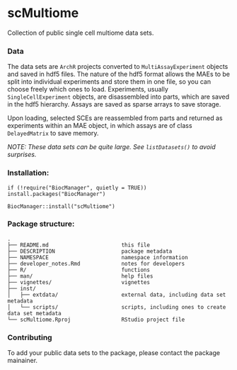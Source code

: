 

# scMultiome

Collection of public single cell multiome data sets.

### Data

The data sets are `ArchR` projects converted to `MultiAssayExperiment` objects and saved in hdf5 files.
The nature of the hdf5 format allows the MAEs to be split into individual experiments and store them in one file, so you can choose freely which ones to load. 
Experiments, usually `SingleCellExperiment` objects, are disassembled into parts, which are saved in the hdf5 hierarchy. Assays are saved as sparse arrays to save storage.

Upon loading, selected SCEs are reassembled from parts and returned as experiments within an MAE object, in which assays are of class `DelayedMatrix` to save memory.

_NOTE: These data sets can be quite large. See `listDatasets()` to avoid surprises._


### Installation:
```
if (!require("BiocManager", quietly = TRUE)) install.packages("BiocManager")

BiocManager::install("scMultiome")
```


### Package structure:

```
.
├── README.md                       this file
├── DESCRIPTION                     package metadata
├── NAMESPACE                       namespace information
├── developer_notes.Rmd             notes for developers
├── R/                              functions
├── man/                            help files
├── vignettes/                      vignettes
├── inst/
│   ├── extdata/                    external data, including data set metadata
│   └── scripts/                    scripts, including ones to create data set metadata
└── scMultiome.Rproj                RStudio project file           
```
    
### Contributing

To add your public data sets to the package, please contact the package mainainer.
